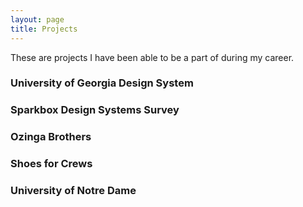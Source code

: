 ```yaml
---
layout: page
title: Projects
---
```


These are projects I have been able to be a part of during my career.

### University of Georgia Design System

### Sparkbox Design Systems Survey

### Ozinga Brothers

### Shoes for Crews

### University of Notre Dame
